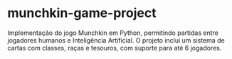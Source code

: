 # munchkin-game-project
Implementação do jogo Munchkin em Python, permitindo partidas entre jogadores humanos e Inteligência Artificial. O projeto inclui um sistema de cartas com classes, raças e tesouros, com suporte para até 6 jogadores.
